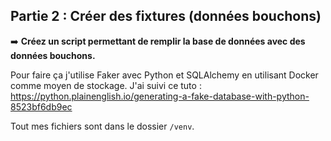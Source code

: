 
## Partie 2 : Créer des fixtures (données bouchons)

➡️ **Créez un script permettant de remplir la base de données avec des données bouchons.**

Pour faire ça j'utilise Faker avec Python et SQLAlchemy en utilisant Docker comme moyen de stockage.
J'ai suivi ce tuto : https://python.plainenglish.io/generating-a-fake-database-with-python-8523bf6db9ec

Tout mes fichiers sont dans le dossier `/venv`.
